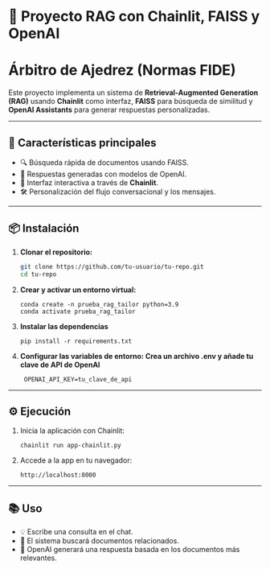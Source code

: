 # 🧠 Proyecto RAG con Chainlit, FAISS y OpenAI
# Árbitro de Ajedrez (Normas FIDE)

Este proyecto implementa un sistema de **Retrieval-Augmented Generation (RAG)** usando **Chainlit** como interfaz, **FAISS** para búsqueda de similitud y **OpenAI Assistants** para generar respuestas personalizadas.

---

## 🚀 Características principales

- 🔍 Búsqueda rápida de documentos usando FAISS.
- 🤖 Respuestas generadas con modelos de OpenAI.
- 💬 Interfaz interactiva a través de **Chainlit**.
- 🛠️ Personalización del flujo conversacional y los mensajes.

---

## 📦 Instalación

1. **Clonar el repositorio:**
   ```bash
   git clone https://github.com/tu-usuario/tu-repo.git
   cd tu-repo
    ```
2. **Crear y activar un entorno virtual:**

    ````
    conda create -n prueba_rag_tailor python=3.9
    conda activate prueba_rag_tailor
    ````

3. **Instalar las dependencias**
    ```
    pip install -r requirements.txt
    ````
4. **Configurar las variables de entorno: Crea un archivo .env y añade tu clave de API de OpenAI**
    ````
     OPENAI_API_KEY=tu_clave_de_api
    ````

---

## ⚙️ Ejecución
1. Inicia la aplicación con Chainlit:
    ````
    chainlit run app-chainlit.py
    ````
2. Accede a la app en tu navegador:
    ````
    http://localhost:8000
    ````

---

## 📚 Uso

- 💡 Escribe una consulta en el chat.
- 📄 El sistema buscará documentos relacionados.
- 🤖 OpenAI generará una respuesta basada en los documentos más relevantes.
